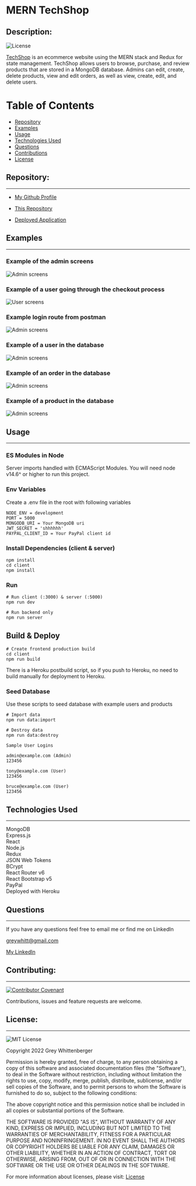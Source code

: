 # MERN TechShop

## Description:

![License](https://img.shields.io/badge/License-MIT-blue.svg 'License Badge')

[TechShop](https://merntechshop.herokuapp.com) is an ecommerce website using the MERN stack and Redux for state management. TechShop allows users to browse, purchase, and review products that are stored in a MongoDB database. Admins can edit, create, delete products, view and edit orders, as well as view, create, edit, and delete users.

# Table of Contents

- [Repository](#repository)
- [Examples](#examples)
- [Usage](#usage)
- [Technologies Used](#technologies-used)
- [Questions](#questions)
- [Contributions](#contributing)
- [License](#license)

## Repository:

---

- [My Github Profile](https://github.com/Grey-Whitt)

- [This Repository](https://github.com/Grey-Whitt/mern-tech-shop)

- [Deployed Application](https://merntechshop.herokuapp.com/)

## Examples

---

### Example of the admin screens

![Admin screens](./uploads/adminscreens.gif)

### Example of a user going through the checkout process

![User screens](./uploads/userscreens.gif)

### Example login route from postman

![Admin screens](./uploads/login.png)

### Example of a user in the database

![Admin screens](./uploads/user.png)

### Example of an order in the database

![Admin screens](./uploads/order.png)

### Example of a product in the database

![Admin screens](./uploads/product.png)

## Usage

---

### ES Modules in Node

Server imports handled with ECMAScript Modules. You will need node v14.6^ or higher to run this project.

### Env Variables

Create a .env file in the root with following variables

```
NODE_ENV = development
PORT = 5000
MONGODB_URI = Your MongoDB uri
JWT_SECRET = 'shhhhhh'
PAYPAL_CLIENT_ID = Your PayPal client id
```

### Install Dependencies (client & server)

```
npm install
cd client
npm install
```

### Run

```
# Run client (:3000) & server (:5000)
npm run dev

# Run backend only
npm run server
```

## Build & Deploy

```
# Create frontend production build
cd client
npm run build
```

There is a Heroku postbuild script, so if you push to Heroku, no need to build manually for deployment to Heroku.

### Seed Database

Use these scripts to seed database with example users and products

```
# Import data
npm run data:import

# Destroy data
npm run data:destroy
```

```
Sample User Logins

admin@example.com (Admin)
123456

tony@example.com (User)
123456

bruce@example.com (User)
123456
```

## Technologies Used

---

MongoDB  
Express.js  
React  
Node.js  
Redux  
JSON Web Tokens  
BCrypt  
React Router v6  
React Bootstrap v5  
PayPal  
Deployed with Heroku

## Questions

---

If you have any questions feel free to email me or find me on LinkedIn

[greywhitt@gmail.com](mailto:greywhitt@gmail.com)

[My LinkedIn](https://www.linkedin.com/in/grey-whittenberger)

## Contributing:

---

[![Contributor Covenant](https://img.shields.io/badge/Contributor%20Covenant-v2.1%20adopted-ff69b4.svg)](./uploads/CODE_OF_CONDUCT.md)

Contributions, issues and feature requests are welcome.

## License:

---

![MIT License](https://img.shields.io/badge/license-MIT-blue)

Copyright 2022 Grey Whittenberger

Permission is hereby granted, free of charge, to any person obtaining a copy of this software and associated documentation files (the "Software"), to deal in the Software without restriction, including without limitation the rights to use, copy, modify, merge, publish, distribute, sublicense, and/or sell copies of the Software, and to permit persons to whom the Software is furnished to do so, subject to the following conditions:

The above copyright notice and this permission notice shall be included in all copies or substantial portions of the Software.

THE SOFTWARE IS PROVIDED "AS IS", WITHOUT WARRANTY OF ANY KIND, EXPRESS OR IMPLIED, INCLUDING BUT NOT LIMITED TO THE WARRANTIES OF MERCHANTABILITY, FITNESS FOR A PARTICULAR PURPOSE AND NONINFRINGEMENT. IN NO EVENT SHALL THE AUTHORS OR COPYRIGHT HOLDERS BE LIABLE FOR ANY CLAIM, DAMAGES OR OTHER LIABILITY, WHETHER IN AN ACTION OF CONTRACT, TORT OR OTHERWISE, ARISING FROM, OUT OF OR IN CONNECTION WITH THE SOFTWARE OR THE USE OR OTHER DEALINGS IN THE SOFTWARE.

For more information about licenses, please visit:
[License](https://opensource.org/licenses/MIT)
